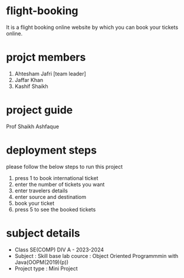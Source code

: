 # flight-booking
It is a flight booking online website by which you can book your tickets online.

# projct members 
1. Ahtesham Jafri [team leader]
2. Jaffar Khan
3. Kashif Shaikh

# project guide
Prof Shaikh Ashfaque 

# deployment steps
please follow the below steps to run this project

1. press 1 to book international ticket
2. enter the number of tickets you want
3. enter travelers details 
4. enter source and destinatiom
5. book your ticket
6. press 5 to see the booked tickets

# subject details
- Class SE(COMP) DIV A - 2023-2024
- Subject : Skill base lab cource : Object Oriented Programmmin with Java(OOPM(2019)(p))
- Project type : Mini Project


